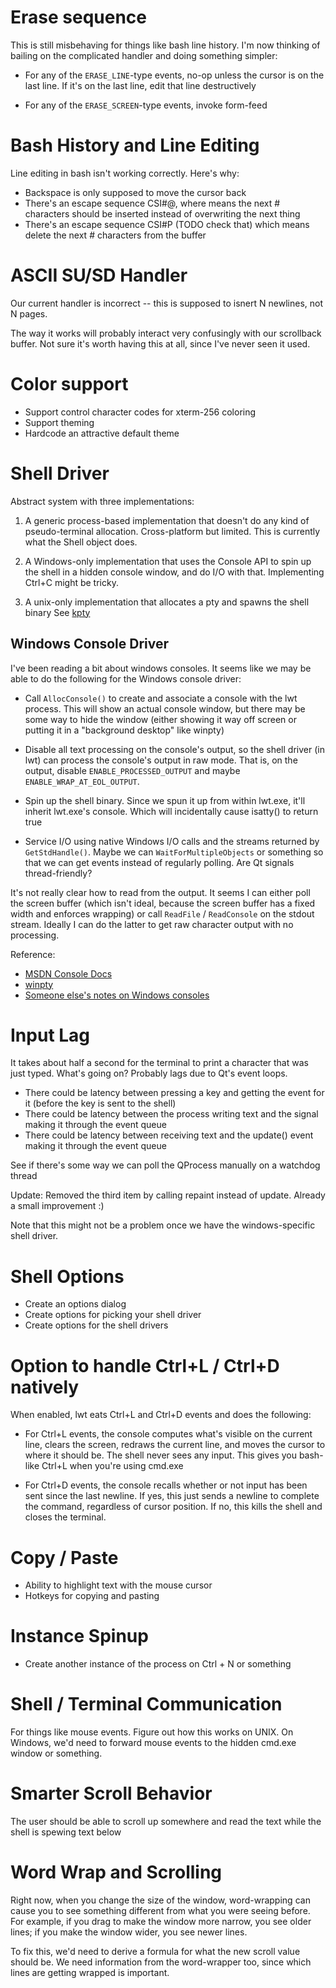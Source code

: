 
# Erase sequence

This is still misbehaving for things like bash line history. I'm now thinking
of bailing on the complicated handler and doing something simpler:

* For any of the `ERASE_LINE`-type events, no-op unless the cursor is on the
  last line. If it's on the last line, edit that line destructively

* For any of the `ERASE_SCREEN`-type events, invoke form-feed

# Bash History and Line Editing

Line editing in bash isn't working correctly. Here's why:

* Backspace is only supposed to move the cursor back
* There's an escape sequence CSI#@, where means the next # characters should be
  inserted instead of overwriting the next thing
* There's an escape sequence CSI#P (TODO check that) which means delete the
  next # characters from the buffer

# ASCII SU/SD Handler

Our current handler is incorrect -- this is supposed to isnert N newlines, not
N pages.

The way it works will probably interact very confusingly with our scrollback
buffer. Not sure it's worth having this at all, since I've never seen it used.

# Color support

* Support control character codes for xterm-256 coloring
* Support theming
* Hardcode an attractive default theme

# Shell Driver

Abstract system with three implementations:

1. A generic process-based implementation that doesn't do any kind of
   pseudo-terminal allocation. Cross-platform but limited. This is currently
   what the Shell object does.

2. A Windows-only implementation that uses the Console API to spin up the shell
   in a hidden console window, and do I/O with that. Implementing Ctrl+C might
   be tricky.

3. A unix-only implementation that allocates a pty and spawns the shell binary
   See [kpty](http://api.kde.org/4.x-api/kdelibs-apidocs/kpty/html/)

## Windows Console Driver

I've been reading a bit about windows consoles. It seems like we may be able to
do the following for the Windows console driver:

* Call `AllocConsole()` to create and associate a console with the lwt process.
  This will show an actual console window, but there may be some way to hide
  the window (either showing it way off screen or putting it in a "background
  desktop" like winpty)

* Disable all text processing on the console's output, so the shell driver (in
  lwt) can process the console's output in raw mode. That is, on the output,
  disable `ENABLE_PROCESSED_OUTPUT` and maybe `ENABLE_WRAP_AT_EOL_OUTPUT`.

* Spin up the shell binary. Since we spun it up from within lwt.exe, it'll
  inherit lwt.exe's console. Which will incidentally cause isatty() to return
  true

* Service I/O using native Windows I/O calls and the streams returned by 
  `GetStdHandle()`. Maybe we can `WaitForMultipleObjects` or something so that
  we can get events instead of regularly polling. Are Qt signals
  thread-friendly?

It's not really clear how to read from the output. It seems I can either poll
the screen buffer (which isn't ideal, because the screen buffer has a fixed
width and enforces wrapping) or call `ReadFile` / `ReadConsole` on the stdout
stream. Ideally I can do the latter to get raw character output with no
processing. 

Reference:

* [MSDN Console Docs](http://msdn.microsoft.com/en-us/library/windows/desktop/ms682010(v=vs.85).aspx)
* [winpty](https://github.com/rprichard/winpty)
* [Someone else's notes on Windows consoles](https://code.soundsoftware.ac.uk/projects/easyhg/wiki/TalkingToSubprocess)

# Input Lag

It takes about half a second for the terminal to print a character that was
just typed. What's going on? Probably lags due to Qt's event loops.

* There could be latency between pressing a key and getting the event for it
  (before the key is sent to the shell)
* There could be latency between the process writing text and the signal making
  it through the event queue
* There could be latency between receiving text and the update() event making
  it through the event queue

See if there's some way we can poll the QProcess manually on a watchdog thread

Update: Removed the third item by calling repaint instead of update. Already a
small improvement :)

Note that this might not be a problem once we have the windows-specific shell
driver.

# Shell Options

* Create an options dialog
* Create options for picking your shell driver
* Create options for the shell drivers

# Option to handle Ctrl+L / Ctrl+D natively

When enabled, lwt eats Ctrl+L and Ctrl+D events and does the following:

* For Ctrl+L events, the console computes what's visible on the current line,
  clears the screen, redraws the current line, and moves the cursor to where it
  should be. The shell never sees any input. This gives you bash-like Ctrl+L
  when you're using cmd.exe

* For Ctrl+D events, the console recalls whether or not input has been sent
  since the last newline. If yes, this just sends a newline to complete the
  command, regardless of cursor position. If no, this kills the shell and
  closes the terminal.

# Copy / Paste

* Ability to highlight text with the mouse cursor
* Hotkeys for copying and pasting

# Instance Spinup

* Create another instance of the process on Ctrl + N or something

# Shell / Terminal Communication

For things like mouse events. Figure out how this works on UNIX. On Windows,
we'd need to forward mouse events to the hidden cmd.exe window or something.

# Smarter Scroll Behavior

The user should be able to scroll up somewhere and read the text while the
shell is spewing text below

# Word Wrap and Scrolling

Right now, when you change the size of the window, word-wrapping can cause you
to see something different from what you were seeing before. For example, if
you drag to make the window more narrow, you see older lines; if you make the
window wider, you see newer lines.

To fix this, we'd need to derive a formula for what the new scroll value should
be. We need information from the word-wrapper too, since which lines are
getting wrapped is important. 

